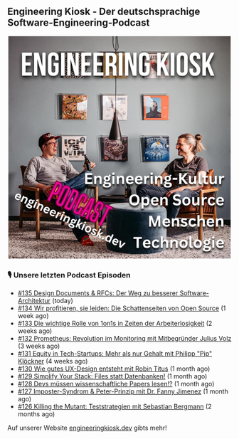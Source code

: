 ## Engineering Kiosk - Der deutschsprachige Software-Engineering-Podcast

<p align="center">
  <img width="500" height="500" src="https://github.com/EngineeringKiosk/.github/blob/main/images/podcast_square.jpg" alt="Engineering Kiosk Podcast" title="Engineering Kiosk Podcast">
</p>

### 🎙️ Unsere letzten Podcast Episoden


- [#135 Design Documents &amp; RFCs: Der Weg zu besserer Software-Architektur](https://engineeringkiosk.dev) (today)
- [#134 Wir profitieren, sie leiden: Die Schattenseiten von Open Source](https://engineeringkiosk.dev) (1 week ago)
- [#133 Die wichtige Rolle von 1on1s in Zeiten der Arbeiterlosigkeit](https://engineeringkiosk.dev) (2 weeks ago)
- [#132 Prometheus: Revolution im Monitoring mit Mitbegründer Julius Volz](https://engineeringkiosk.dev) (3 weeks ago)
- [#131 Equity in Tech-Startups: Mehr als nur Gehalt mit Philipp &#34;Pip&#34; Klöckner](https://engineeringkiosk.dev) (4 weeks ago)
- [#130 Wie gutes UX-Design entsteht mit Robin Titus](https://engineeringkiosk.dev) (1 month ago)
- [#129 Simplify Your Stack: Files statt Datenbanken!](https://engineeringkiosk.dev) (1 month ago)
- [#128 Devs müssen wissenschaftliche Papers lesen!?](https://engineeringkiosk.dev) (1 month ago)
- [#127 Imposter-Syndrom &amp; Peter-Prinzip mit Dr. Fanny Jimenez](https://engineeringkiosk.dev) (1 month ago)
- [#126 Killing the Mutant: Teststrategien mit Sebastian Bergmann](https://engineeringkiosk.dev) (2 months ago)

Auf unserer Website [engineeringkiosk.dev](https://engineeringkiosk.dev/) gibts mehr!
